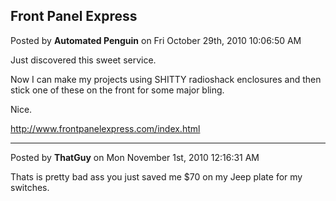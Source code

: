 ## Front Panel Express
Posted by **Automated Penguin** on Fri October 29th, 2010 10:06:50 AM

Just discovered this sweet service.

Now I can make my projects using SHITTY radioshack enclosures and then stick one of these on the front for some major bling.

Nice.

<!-- m --><a class="postlink" href="http://www.frontpanelexpress.com/index.html">http://www.frontpanelexpress.com/index.html</a><!-- m -->

--------------------------------------------------------------------------------

Posted by **ThatGuy** on Mon November 1st, 2010 12:16:31 AM

Thats is pretty bad ass you just saved me $70 on my Jeep plate for my switches.
